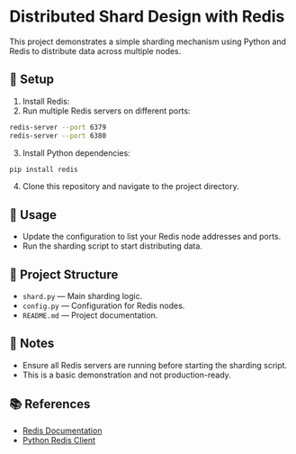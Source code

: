 # Distributed Shard Design with Redis

This project demonstrates a simple sharding mechanism using Python and Redis to distribute data across multiple nodes.

## 🔧 Setup

1. Install Redis:
2. Run multiple Redis servers on different ports:
```bash
redis-server --port 6379
redis-server --port 6380
```
3. Install Python dependencies:
```bash
pip install redis
```
4. Clone this repository and navigate to the project directory.

## 🚀 Usage

- Update the configuration to list your Redis node addresses and ports.
- Run the sharding script to start distributing data.

## 📁 Project Structure

- `shard.py` — Main sharding logic.
- `config.py` — Configuration for Redis nodes.
- `README.md` — Project documentation.

## 📝 Notes

- Ensure all Redis servers are running before starting the sharding script.
- This is a basic demonstration and not production-ready.

## 📚 References

- [Redis Documentation](https://redis.io/documentation)
- [Python Redis Client](https://pypi.org/project/redis/)